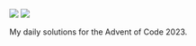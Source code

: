 
![](https://img.shields.io/badge/📅_%20day-2-blue?style=for-the-badge)
![](https://img.shields.io/badge/⭐_%20stars-4-yellow?style=for-the-badge)

My daily solutions for the Advent of Code 2023.
